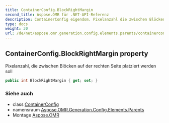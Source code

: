 ```yaml
---
title: ContainerConfig.BlockRightMargin
second_title: Aspose.OMR für .NET-API-Referenz
description: ContainerConfig eigendom. Pixelanzahl die zwischen Blöcken auf der rechten Seite platziert werden soll
type: docs
weight: 30
url: /de/net/aspose.omr.generation.config.elements.parents/containerconfig/blockrightmargin/
---
```

## ContainerConfig.BlockRightMargin property

Pixelanzahl, die zwischen Blöcken auf der rechten Seite platziert werden soll

```csharp
public int BlockRightMargin { get; set; }
```

### Siehe auch

* class [ContainerConfig](../)
* namensraum [Aspose.OMR.Generation.Config.Elements.Parents](../../containerconfig/)
* Montage [Aspose.OMR](../../../)


